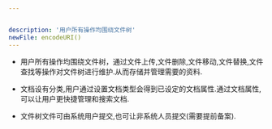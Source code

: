 ```yaml
---


description: '用户所有操作均围绕文件树'
newFile: encodeURI()
---
```

+ 用户所有操作均围绕文件树，通过文件上传,文件删除,文件移动,文件替换,文件查找等操作对文件树进行维护.从而存储并管理需要的资料.

+ 文档设有分类,用户通过设置文档类型会得到已设定的文档属性.通过文档属性,可以让用户更快捷管理和搜索文档.

+ 文件树文件可由系统用户提交,也可让非系统人员提交(需要提前备案).